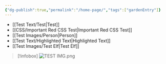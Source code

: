 ```yaml
---
{"dg-publish":true,"permalink":"/home-page/","tags":["gardenEntry"]}
---
```



- [[Test Text/Test\|Test]]
- [[CSS/Important Red CSS Test\|Important Red CSS Test]]
- [[Test Images/Person\|Person]]
- [[Test Text/Highlighted Text\|Highlighted Text]]
- [[Test Images/Test Elf\|Test Elf]]

>[!infobox]
>![TEST IMG.png](/img/user/z_Images/TEST%20IMG.png)